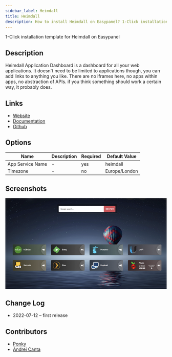 ```yaml
---
sidebar_label: Heimdall
title: Heimdall
description: How to install Heimdall on Easypanel? 1-Click installation template for Heimdall on Easypanel
---
```


<!-- generated -->

1-Click installation template for Heimdall on Easypanel

## Description

Heimdall Application Dashboard is a dashboard for all your web applications. It doesn't need to be limited to applications though, you can add links to anything you like. There are no iframes here, no apps within apps, no abstraction of APIs. if you think something should work a certain way, it probably does.

## Links

- [Website](https://heimdall.site/)
- [Documentation](https://heimdall.site/)
- [Github](https://github.com/linuxserver/Heimdall)

## Options

Name | Description | Required | Default Value
-|-|-|-
App Service Name | - | yes | heimdall
Timezone | - | no | Europe/London

## Screenshots

![Heimdall Screenshot](./assets/screenshot.png)

## Change Log

- 2022-07-12 – first release

## Contributors

- [Ponky](https://github.com/Ponkhy)
- [Andrei Canta](https://github.com/deiucanta)
